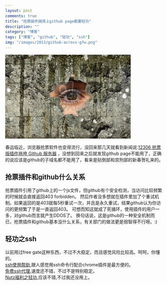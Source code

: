 ```yaml
---
layout: post
comments: true
title: "抢票插件搞得上github page都要轻功"
description: ""
category: "博客"
tags: ["博客", "github", "轻功", "ssh"]
img: "/images/2013/github-across-gfw.png"
---
```


![抢票插件搞得上github page都要轻功][5]

春运临近，浏览器抢票软件也变得流行，没回来那几天就看到新闻说:[12306 抢票版插件拖垮 Github 服务器][1]
，没想到回来之后就发现github page不能用了，正确的说应该是github的子域名都不能用了，看来是贴倒部和宫刑部的新春贺礼来的。

## 抢票插件和github什么关系
抢票插件引用了github上的一个js文件，但github有个安全检测，当访问比较频繁的时候就会直接返回403 forbidden。
然后作者没多想就在插件里加了个重试机制。如果返回的是403就每5秒重试一次，并且是永久重试，结果github认为你访问的更频繁了于是一直返回403。
可想而知这就成了死循环，使用插件的用户一多，对github而言就产生DDOS了。
换句话说，这是github的一种安全机制而已，抢票插件和github基本没什么关系，有关部门的做法更是弱智得不行呀。:)

## 轻功之ssh
以前用过free gate这种东西，不过不大稳定，而且感觉风险比较高。呵呵，你懂的。  
[ssh使用帮助][2],跟人感觉用ssh命令行配合chrome插件是最方便的。  
[免费ssh代理][3],速度还不错，不过不是特别稳定。  
[Nutz福利之轻功][4],应该不错,不过我还没用上。

 [1]: http://www.oschina.net/news/36770/12306_ticket_helper
 [2]: http://www.ssh110.com/help.html
 [3]: http://blog.onlybird.com/%E5%85%8D%E8%B4%B9ssh%E4%BB%A3%E7%90%86
 [4]: http://wendal.net/2013/0108.html
 [5]: /assets/images/2013/acrossgfw.jpg
